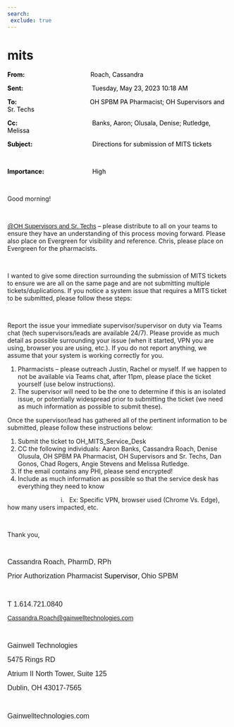 ```yaml
---
search:
 exclude: true
---
```


# mits

<div class="WordSection1">

**<span style="color:black">From:<span style="mso-tab-count:1">                                            
</span></span>**<span style="color:black">Roach, Cassandra</span>

**<span style="color:black">Sent:<span style="mso-tab-count:1">                                              
</span></span>**<span style="color:black">Tuesday, May 23, 2023 10:18
AM</span>

**<span style="color:black">To:<span style="mso-tab-count:1">                                                 
</span></span>**<span style="color:black">OH SPBM PA Pharmacist; OH
Supervisors and Sr. Techs</span>

**<span style="color:black">Cc:<span style="mso-tab-count:1">                                                  
</span></span>**<span style="color:black">Banks, Aaron; Olusala, Denise;
Rutledge, Melissa</span>

**<span style="color:black">Subject:<span style="mso-tab-count:1">                                        
</span></span>**<span style="color:black">Directions for submission of
MITS tickets </span>

<span style="color:
black"></span>

 

**<span style="color:black">Importance:<span style="mso-tab-count:1">                                
</span></span>**<span style="color:black">High</span>

 

Good morning\!

 

[<span style="font-family:&quot;Calibri&quot;,sans-serif;text-decoration:none;text-underline:
none">@OH Supervisors and Sr.
Techs</span>](mailto:OHSupervisorsandSr.Techs@mygainwell.onmicrosoft.com)
– please distribute to all on your teams to ensure they have an
understanding of this process moving forward. Please also place on
Evergreen for visibility and reference. Chris, please place on Evergreen
for the pharmacists.

 

I wanted to give some direction surrounding the submission of MITS
tickets to ensure we are all on the same page and are not submitting
multiple tickets/duplications. If you notice a system issue that
requires a MITS ticket to be submitted, please follow these steps:

 

<span style="mso-fareast-font-family:&quot;Times New Roman&quot;">Report
the issue your immediate supervisor/supervisor on duty via Teams chat
(tech supervisors/leads are available 24/7). Please provide as much
detail as possible surrounding your issue (when it started, VPN you are
using, browser you are using, etc.). If you do not report anything, we
assume that your system is working correctly for you.</span>

1.  <span style="mso-fareast-font-family:&quot;Times New Roman&quot;">Pharmacists
    – please outreach Justin, Rachel or myself. If we happen to not be
    available via Teams chat, after 11pm, please place the ticket
    yourself (use below instructions).</span>
2.  <span style="mso-fareast-font-family:&quot;Times New Roman&quot;">The
    supervisor will need to be the one to determine if this is an
    isolated issue, or potentially widespread prior to submitting the
    ticket (we need as much information as possible to submit
    these).</span>

<span style="mso-fareast-font-family:&quot;Times New Roman&quot;">Once
the supervisor/lead has gathered all of the pertinent information to be
submitted, please follow these instructions below:</span>

1.  <span style="mso-fareast-font-family:&quot;Times New Roman&quot;">Submit
    the ticket to OH\_MITS\_Service\_Desk</span>
2.  <span style="mso-fareast-font-family:&quot;Times New Roman&quot;">CC
    the following individuals: Aaron Banks, Cassandra Roach, Denise
    Olusula, OH SPBM PA Pharmacist, OH Supervisors and Sr. Techs, Dan
    Gonos, Chad Rogers, Angie Stevens and Melissa Rutledge.</span>
3.  <span style="mso-fareast-font-family:&quot;Times New Roman&quot;">If
    the email contains any PHI, please send encrypted\!</span>
4.  <span style="mso-fareast-font-family:&quot;Times New Roman&quot;">Include
    as much information as possible so that the service desk has
    everything they need to know</span>

<span style="mso-fareast-font-family:Calibri"><span style="mso-list:Ignore"><span style="font:7.0pt &quot;Times New Roman&quot;">                                                   
</span>i.<span style="font:7.0pt &quot;Times New Roman&quot;">    
</span></span></span>Ex: Specific VPN, browser used (Chrome Vs. Edge),
how many users impacted, etc.

 

Thank you,

 

<span style="font-size:12.0pt;
font-family:&quot;Calibri Light&quot;,sans-serif;color:#201F1E">Cassandra
Roach, PharmD,
RPh</span><span style="font-size:12.0pt;font-family:&quot;Segoe UI&quot;,sans-serif;
color:#201F1E"></span>

<span style="font-size:12.0pt;
font-family:&quot;Calibri Light&quot;,sans-serif;color:#201F1E;border:none windowtext 1.0pt;
mso-border-alt:none windowtext 0in;padding:0in">Prior Authorization
Pharmacist</span><span style="font-size:12.0pt;font-family:&quot;Calibri Light&quot;,sans-serif;color:black">
Supervisor</span><span style="color:black">,
</span><span style="font-size:
12.0pt;font-family:&quot;Calibri Light&quot;,sans-serif;color:#201F1E;border:none windowtext 1.0pt;
mso-border-alt:none windowtext 0in;padding:0in">Ohio
SPBM</span><span style="font-size:12.0pt;color:#201F1E"></span>

<span style="font-size:12.0pt;
font-family:&quot;Calibri Light&quot;,sans-serif;color:#201F1E;border:none windowtext 1.0pt;
mso-border-alt:none windowtext 0in;padding:0in"> </span><span style="color:#201F1E"></span>

<span style="font-size:12.0pt;
font-family:&quot;Calibri Light&quot;,sans-serif;color:#201F1E;border:none windowtext 1.0pt;
mso-border-alt:none windowtext 0in;padding:0in">T
1.614.721.0840</span><span style="color:#201F1E"></span>

<span style="font-size:10.5pt;
font-family:&quot;Calibri Light&quot;,sans-serif;color:#201F1E"><Cassandra.Roach@gainwelltechnologies.com></span><span style="font-size:10.5pt;font-family:&quot;Segoe UI&quot;,sans-serif;color:#201F1E"></span>

<span style="font-size:12.0pt;
font-family:&quot;Calibri Light&quot;,sans-serif;color:#201F1E;border:none windowtext 1.0pt;
mso-border-alt:none windowtext 0in;padding:0in"> </span><span style="color:#201F1E"></span>

<span style="font-size:12.0pt;
font-family:&quot;Calibri Light&quot;,sans-serif;color:#201F1E;border:none windowtext 1.0pt;
mso-border-alt:none windowtext 0in;padding:0in">Gainwell
Technologies</span><span style="color:#201F1E"></span>

<span style="font-size:12.0pt;
font-family:&quot;Calibri Light&quot;,sans-serif;color:#201F1E;border:none windowtext 1.0pt;
mso-border-alt:none windowtext 0in;padding:0in">5475 Rings
RD</span><span style="color:#201F1E"></span>

<span style="font-size:12.0pt;
font-family:&quot;Calibri Light&quot;,sans-serif;color:#201F1E;border:none windowtext 1.0pt;
mso-border-alt:none windowtext 0in;padding:0in">Atrium II North Tower,
Suite 125</span><span style="color:#201F1E"></span>

<span style="font-size:12.0pt;
font-family:&quot;Calibri Light&quot;,sans-serif;color:#201F1E;border:none windowtext 1.0pt;
mso-border-alt:none windowtext 0in;padding:0in">Dublin, OH
43017-7565</span><span style="color:#201F1E"></span>

<span style="font-size:12.0pt;
font-family:&quot;Calibri Light&quot;,sans-serif;color:#201F1E;border:none windowtext 1.0pt;
mso-border-alt:none windowtext 0in;padding:0in"> </span><span style="color:#201F1E"></span>

<span style="font-size:12.0pt;
font-family:&quot;Calibri Light&quot;,sans-serif;color:#201F1E;border:none windowtext 1.0pt;
mso-border-alt:none windowtext 0in;padding:0in">Gainwelltechnologies.com</span><span style="color:#201F1E"></span>

<span style="font-family:&quot;Arial&quot;,sans-serif;
color:#201F1E;border:none windowtext 1.0pt;mso-border-alt:none windowtext 0in;
padding:0in"> </span><span style="color:#201F1E"></span>

<span style="color:#201F1E"> </span><span style="color:black"><span class="image"></span></span>

 

</div>
